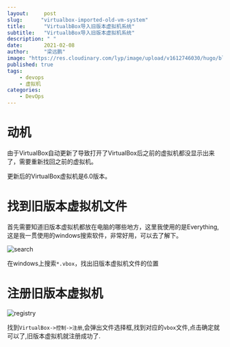 ```yaml
---
layout:     post 
slug:      "virtualbox-imported-old-vm-system"
title:      "VirtualbBox导入旧版本虚拟机系统"
subtitle:   "VirtualbBox导入旧版本虚拟机系统"
description: " "
date:       2021-02-08
author:     "梁远鹏"
image: "https://res.cloudinary.com/lyp/image/upload/v1612746030/hugo/blog.github.io/pexels-eva-elijas-5949232.jpg"
published: true
tags:
    - devops
    - 虚拟机
categories: 
    - DevOps
---
```


# 动机  

由于VirtualBox自动更新了导致打开了VirtualBox后之前的虚拟机都没显示出来了，需要重新找回之前的虚拟机。 

更新后的VirtualBox虚拟机是6.0版本。

# 找到旧版本虚拟机文件  

首先需要知道旧版本虚拟机都放在电脑的哪些地方，这里我使用的是Everything,这是我一贯使用的windows搜索软件，非常好用，可以去了解下。  

![search](https://res.cloudinary.com/lyp/image/upload/v1612746824/hugo/blog.github.io/other/everything-search-vbox.jpg)  

在windows上搜索`*.vbox`，找出旧版本虚拟机文件的位置  

# 注册旧版本虚拟机 

![registry](https://res.cloudinary.com/lyp/image/upload/v1612746921/hugo/blog.github.io/other/virtualbox-registry.jpg)

找到`VirtualBox->控制->注册`,会弹出文件选择框,找到对应的`vbox`文件,点击确定就可以了,旧版本虚拟机就注册成功了.